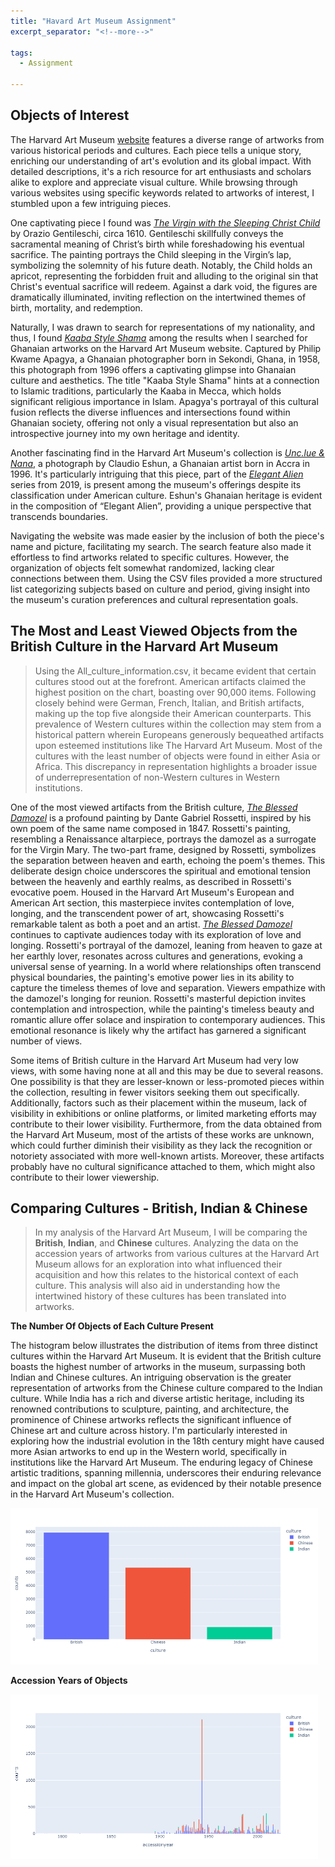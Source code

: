 ```yaml
---
title: "Havard Art Museum Assignment"
excerpt_separator: "<!--more-->"

tags:
  - Assignment
  
---
```


## **Objects of Interest**
The Harvard Art Museum [website](https://harvardartmuseums.org/) features a diverse range of artworks from various historical periods and cultures. Each piece tells a unique story, enriching our understanding of art's evolution and its global impact. With detailed descriptions, it's a rich resource for art enthusiasts and scholars alike to explore and appreciate visual culture. While browsing through various websites using specific keywords related to artworks of interest, I stumbled upon a few intriguing pieces. 

One captivating piece I found was [*The Virgin with the Sleeping Christ Child*](https://harvardartmuseums.org/collections/object/299919) by Orazio Gentileschi, circa 1610. Gentileschi skillfully conveys the sacramental meaning of Christ’s birth while foreshadowing his eventual sacrifice. The painting portrays the Child sleeping in the Virgin’s lap, symbolizing the solemnity of his future death. Notably, the Child holds an apricot, representing the forbidden fruit and alluding to the original sin that Christ's eventual sacrifice will redeem. Against a dark void, the figures are dramatically illuminated, inviting reflection on the intertwined themes of birth, mortality, and redemption.

Naturally, I was drawn to search for representations of my nationality, and thus, I found [*Kaaba Style Shama*](https://harvardartmuseums.org/collections/object/58463?position=1&context=person&id=24287) among the results when I searched for Ghanaian artworks on the Harvard Art Museum website. Captured by Philip Kwame Apagya, a Ghanaian photographer born in Sekondi, Ghana, in 1958, this photograph from 1996 offers a captivating glimpse into Ghanaian culture and aesthetics. The title "Kaaba Style Shama" hints at a connection to Islamic traditions, particularly the Kaaba in Mecca, which holds significant religious importance in Islam. Apagya's portrayal of this cultural fusion reflects the diverse influences and intersections found within Ghanaian society, offering not only a visual representation but also an introspective journey into my own heritage and identity.

Another fascinating find in the Harvard Art Museum's collection is [*Unc.lue & Nana*](https://harvardartmuseums.org/collections/object/376537?position=1&context=person&id=69294), a photograph by Claudio Eshun, a Ghanaian artist born in Accra in 1996. It's particularly intriguing that this piece, part of the [*Elegant Alien*](https://www.claudioeshun.com/personalwork) series from 2019, is present among the museum's offerings despite its classification under American culture. Eshun's Ghanaian heritage is evident in the composition of “Elegant Alien”, providing a unique perspective that transcends boundaries.

Navigating the website was made easier by the inclusion of both the piece's name and picture, facilitating my search. The search feature also made it effortless to find artworks related to specific cultures. However, the organization of objects felt somewhat randomized, lacking clear connections between them. Using the CSV files provided a more structured list categorizing subjects based on culture and period, giving insight into the museum's curation preferences and cultural representation goals.



## **The Most and Least Viewed Objects from the British Culture in the Harvard Art Museum**

>  Using the All_culture_information.csv, it became evident that certain cultures stood out at the forefront. American artifacts claimed the highest position on the chart, boasting over 90,000 items. Following closely behind were German, French, Italian, and British artifacts, making up the top five alongside their American counterparts. This prevalence of Western cultures within the collection may stem from a historical pattern wherein Europeans generously bequeathed artifacts upon esteemed institutions like The Harvard Art Museum.
Most of the cultures with the least number of objects were found in either Asia or Africa. This discrepancy in representation highlights a broader issue of underrepresentation of non-Western cultures in Western institutions.


One of the most viewed artifacts from the British culture, [*The Blessed Damozel*](https://harvardartmuseums.org/collections/object/299805) is a profound painting by Dante Gabriel Rossetti, inspired by his own poem of the same name composed in 1847. Rossetti's painting, resembling a Renaissance altarpiece, portrays the damozel as a surrogate for the Virgin Mary. The two-part frame, designed by Rossetti, symbolizes the separation between heaven and earth, echoing the poem's themes. This deliberate design choice underscores the spiritual and emotional tension between the heavenly and earthly realms, as described in Rossetti's evocative poem. Housed in the Harvard Art Museum's European and American Art section, this masterpiece invites contemplation of love, longing, and the transcendent power of art, showcasing Rossetti's remarkable talent as both a poet and an artist. 
[*The Blessed Damozel*](https://harvardartmuseums.org/collections/object/299805) continues to captivate audiences today with its exploration of love and longing. Rossetti's portrayal of the damozel, leaning from heaven to gaze at her earthly lover, resonates across cultures and generations, evoking a universal sense of yearning. In a world where relationships often transcend physical boundaries, the painting's emotive power lies in its ability to capture the timeless themes of love and separation. Viewers empathize with the damozel's longing for reunion. Rossetti's masterful depiction invites contemplation and introspection, while the painting's timeless beauty and romantic allure offer solace and inspiration to contemporary audiences. This emotional resonance is likely why the artifact has garnered a significant number of views.

Some items of British culture in the Harvard Art Museum had very low views, with some having none at all and this may be due to several reasons. One possibility is that they are lesser-known or less-promoted pieces within the collection, resulting in fewer visitors seeking them out specifically. Additionally, factors such as their placement within the museum, lack of visibility in exhibitions or online platforms, or limited marketing efforts may contribute to their lower visibility. Furthermore, from the data obtained from the Harvard Art Museum, most of the artists of these works are unknown, which could further diminish their visibility as they lack the recognition or notoriety associated with more well-known artists. Moreover, these artifacts probably have no cultural significance attached to them, which might also contribute to their lower viewership.


## **Comparing Cultures - British, Indian & Chinese**


> In my analysis of the Harvard Art Museum, I will be comparing the **British**, **Indian**, and **Chinese** cultures. Analyzing the data on the accession years of artworks from various cultures at the Harvard Art Museum allows for an exploration into what influenced their acquisition and how this relates to the historical context of each culture. This analysis will also aid in understanding how the intertwined history of these cultures has been translated into artworks.


**The Number Of Objects of Each Culture Present**

The histogram below illustrates the distribution of items from three distinct cultures within the Harvard Art Museum. It is evident that the British culture boasts the highest number of artworks in the museum, surpassing both Indian and Chinese cultures. An intriguing observation is the greater representation of artworks from the Chinese culture compared to the Indian culture. While India has a rich and diverse artistic heritage, including its renowned contributions to sculpture, painting, and architecture, the prominence of Chinese artworks reflects the significant influence of Chinese art and culture across history. I'm particularly interested in exploring how the industrial evolution in the 18th century might have caused more Asian artworks to end up in the Western world, specifically in institutions like the Harvard Art Museum. The enduring legacy of Chinese artistic traditions, spanning millennia, underscores their enduring relevance and impact on the global art scene, as evidenced by their notable presence in the Harvard Art Museum's collection.

<img src="/assets/images/comp_cultures.png" style="zoom:50%;" />

**Accession Years of Objects**

<img src="/assets/images/accession_year.png" style="zoom:50%;" />